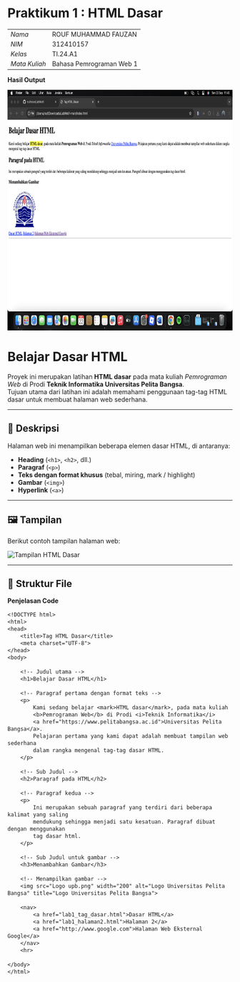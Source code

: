 # Praktikum 1 : HTML Dasar

|                |                    |
| -------------- | ------------------ |
|      _Nama_    | ROUF MUHAMMAD FAUZAN |
|      _NIM_     |      312410157     |
|     _Kelas_    |      TI.24.A1      |
|  _Mata Kuliah_ | Bahasa Pemrograman Web 1 |

**Hasil Output**

<img width="959" height="539" alt="image" src="output.jpg" />

# Belajar Dasar HTML

Proyek ini merupakan latihan **HTML dasar** pada mata kuliah *Pemrograman Web* di Prodi **Teknik Informatika Universitas Pelita Bangsa**.  
Tujuan utama dari latihan ini adalah memahami penggunaan tag-tag HTML dasar untuk membuat halaman web sederhana.

---

## 📖 Deskripsi
Halaman web ini menampilkan beberapa elemen dasar HTML, di antaranya:
- **Heading** (`<h1>`, `<h2>`, dll.)
- **Paragraf** (`<p>`)
- **Teks dengan format khusus** (tebal, miring, mark / highlight)
- **Gambar** (`<img>`)
- **Hyperlink** (`<a>`)

---

## 🖼️ Tampilan
Berikut contoh tampilan halaman web:

![Tampilan HTML Dasar](./screenshot.png)

---

## 📂 Struktur File

**Penjelasan Code**
```
<!DOCTYPE html>
<html>
<head>
    <title>Tag HTML Dasar</title>
    <meta charset="UTF-8">
</head>
<body>

    <!-- Judul utama -->
    <h1>Belajar Dasar HTML</h1>

    <!-- Paragraf pertama dengan format teks -->
    <p>
        Kami sedang belajar <mark>HTML dasar</mark>, pada mata kuliah 
        <b>Pemrograman Web</b> di Prodi <i>Teknik Informatika</i> 
        <a href="https://www.pelitabangsa.ac.id">Universitas Pelita Bangsa</a>. 
        Pelajaran pertama yang kami dapat adalah membuat tampilan web sederhana 
        dalam rangka mengenal tag-tag dasar HTML.
    </p>

    <!-- Sub Judul -->
    <h2>Paragraf pada HTML</h2>

    <!-- Paragraf kedua -->
    <p>
        Ini merupakan sebuah paragraf yang terdiri dari beberapa kalimat yang saling 
        mendukung sehingga menjadi satu kesatuan. Paragraf dibuat dengan menggunakan 
        tag dasar html.
    </p>

    <!-- Sub Judul untuk gambar -->
    <h3>Menambahkan Gambar</h3>

    <!-- Menampilkan gambar -->
    <img src="Logo upb.png" width="200" alt="Logo Universitas Pelita Bangsa" title="Logo Universitas Pelita Bangsa">

    <nav> 
        <a href="lab1_tag_dasar.html">Dasar HTML</a> 
        <a href="lab1_halaman2.html">Halaman 2</a> 
        <a href="http://www.google.com">Halaman Web Eksternal Google</a> 
    </nav> 
    <hr> 

</body>
</html>
```
